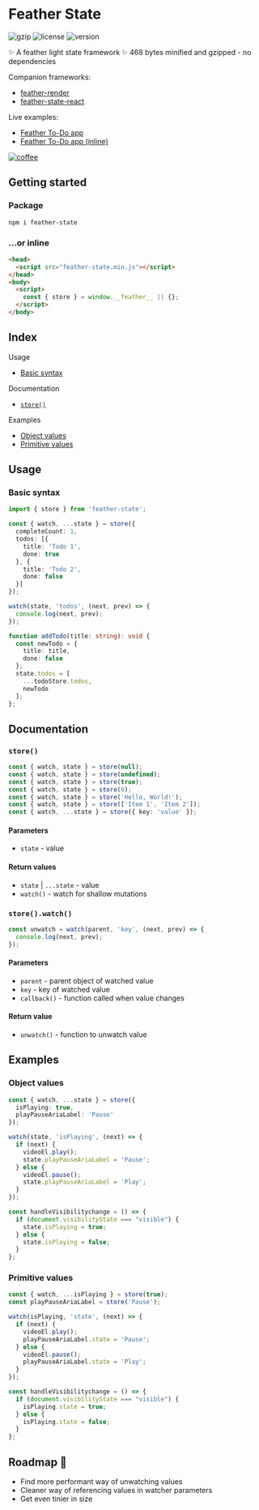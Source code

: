 # Feather State
![gzip](https://img.shields.io/badge/gzip-468_bytes-green)
![license](https://img.shields.io/badge/license-ISC-blue)
![version](https://img.shields.io/badge/npm-v1.1.13-blue)

✨ A feather light state framework ✨ 468 bytes minified and gzipped - no dependencies

Companion frameworks:
- [feather-render](https://www.npmjs.com/package/feather-render)
- [feather-state-react](https://www.npmjs.com/package/feather-state-react)

Live examples:
- [Feather To-Do app](https://codesandbox.io/p/devbox/feather-to-do-app-k5ss8j)
- [Feather To-Do app (inline)](https://codesandbox.io/p/devbox/feather-to-do-inline-4zt7ls)

[![coffee](https://img.shields.io/badge/Buy_me_a_coffee%3F_❤️-634832)](https://www.paypal.com/paypalme/featherframework)

## Getting started
### Package
```
npm i feather-state
```

### ...or inline
```html
<head>
  <script src="feather-state.min.js"></script>
</head>
<body>
  <script>
    const { store } = window.__feather__ || {};
  </script>
</body>
```

## Index
Usage
- [Basic syntax](#basic-syntax)

Documentation
- [`store()`](#store)

Examples
- [Object values](#object-values)
- [Primitive values](#primitive-values)

## Usage
### Basic syntax
```ts
import { store } from 'feather-state';

const { watch, ...state } = store({
  completeCount: 1,
  todos: [{
    title: 'Todo 1',
    done: true
  }, {
    title: 'Todo 2',
    done: false
  }]
});

watch(state, 'todos', (next, prev) => {
  console.log(next, prev);
});

function addTodo(title: string): void {
  const newTodo = {
    title: title,
    done: false
  };
  state.todos = [
    ...todoStore.todos,
    newTodo
  ];
};
```

## Documentation
### `store()`
```ts
const { watch, state } = store(null);
const { watch, state } = store(undefined);
const { watch, state } = store(true);
const { watch, state } = store(0);
const { watch, state } = store('Hello, World!');
const { watch, state } = store(['Item 1', 'Item 2']);
const { watch, ...state } = store({ key: 'value' });
```
#### Parameters
- `state` - value

#### Return values
- `state` | `...state` - value
- `watch()` - watch for shallow mutations

### `store().watch()`
```ts
const unwatch = watch(parent, 'key', (next, prev) => {
  console.log(next, prev);
});
```
#### Parameters
- `parent` - parent object of watched value
- `key` - key of watched value
- `callback()` - function called when value changes

#### Return value
- `unwatch()` - function to unwatch value

## Examples
### Object values
```ts
const { watch, ...state } = store({
  isPlaying: true,
  playPauseAriaLabel: 'Pause'
});

watch(state, 'isPlaying', (next) => {
  if (next) {
    videoEl.play();
    state.playPauseAriaLabel = 'Pause';
  } else {
    videoEl.pause();
    state.playPauseAriaLabel = 'Play';
  }
});

const handleVisibilitychange = () => {
  if (document.visibilityState === "visible") {
    state.isPlaying = true;
  } else {
    state.isPlaying = false;
  }
};
```

### Primitive values
```ts
const { watch, ...isPlaying } = store(true);
const playPauseAriaLabel = store('Pause');

watch(isPlaying, 'state', (next) => {
  if (next) {
    videoEl.play();
    playPauseAriaLabel.state = 'Pause';
  } else {
    videoEl.pause();
    playPauseAriaLabel.state = 'Play';
  }
});

const handleVisibilitychange = () => {
  if (document.visibilityState === "visible") {
    isPlaying.state = true;
  } else {
    isPlaying.state = false;
  }
};
```

## Roadmap 🚀
- Find more performant way of unwatching values
- Cleaner way of referencing values in watcher parameters
- Get even tinier in size
